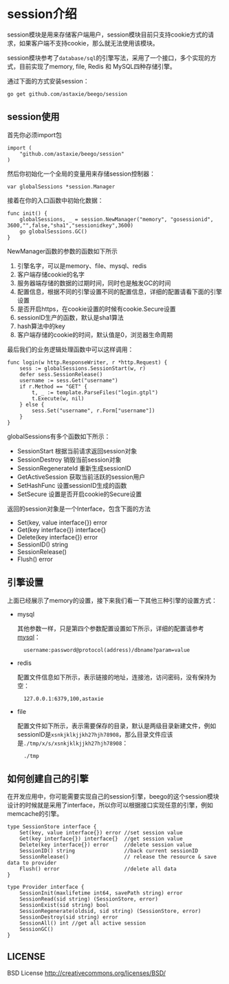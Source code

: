 # session介绍
session模块是用来存储客户端用户，session模块目前只支持cookie方式的请求，如果客户端不支持cookie，那么就无法使用该模块。

session模块参考了`database/sql`的引擎写法，采用了一个接口，多个实现的方式，目前实现了memory, file, Redis 和 MySQL四种存储引擎。

通过下面的方式安装session：

	go get github.com/astaxie/beego/session

## session使用
首先你必须import包

	import (
		"github.com/astaxie/beego/session"
	)

然后你初始化一个全局的变量用来存储session控制器：

	var globalSessions *session.Manager
	
接着在你的入口函数中初始化数据：

	func init() {
		globalSessions, _ = session.NewManager("memory", "gosessionid", 3600,"",false,"sha1","sessionidkey",3600)
		go globalSessions.GC()
	}
			
NewManager函数的参数的函数如下所示

1. 引擎名字，可以是memory、file、mysql、redis
2. 客户端存储cookie的名字
3. 服务器端存储的数据的过期时间，同时也是触发GC的时间
4. 配置信息，根据不同的引擎设置不同的配置信息，详细的配置请看下面的引擎设置
5. 是否开启https，在cookie设置的时候有cookie.Secure设置
6. sessionID生产的函数，默认是sha1算法
7. hash算法中的key
8. 客户端存储的cookie的时间，默认值是0，浏览器生命周期

最后我们的业务逻辑处理函数中可以这样调用：

	func login(w http.ResponseWriter, r *http.Request) {
		sess := globalSessions.SessionStart(w, r)
		defer sess.SessionRelease()
		username := sess.Get("username")
		if r.Method == "GET" {
			t, _ := template.ParseFiles("login.gtpl")
			t.Execute(w, nil)
		} else {
			sess.Set("username", r.Form["username"])
		}
	}

globalSessions有多个函数如下所示：

- SessionStart 根据当前请求返回session对象
- SessionDestroy 销毁当前session对象
- SessionRegenerateId 重新生成sessionID
- GetActiveSession 获取当前活跃的session用户
- SetHashFunc 设置sessionID生成的函数
- SetSecure 设置是否开启cookie的Secure设置

返回的session对象是一个Interface，包含下面的方法

* Set(key, value interface{}) error 
* Get(key interface{}) interface{}  
* Delete(key interface{}) error     
* SessionID() string                
* SessionRelease()                  
* Flush() error

## 引擎设置
上面已经展示了memory的设置，接下来我们看一下其他三种引擎的设置方式：

- mysql

	其他参数一样，只是第四个参数配置设置如下所示，详细的配置请参考[mysql](https://github.com/go-sql-driver/mysql#dsn-data-source-name)：
	
		username:password@protocol(address)/dbname?param=value
		
- redis

	配置文件信息如下所示，表示链接的地址，连接池，访问密码，没有保持为空：
	
		127.0.0.1:6379,100,astaxie
		
- file

	配置文件如下所示，表示需要保存的目录，默认是两级目录新建文件，例如sessionID是`xsnkjklkjjkh27hjh78908`，那么目录文件应该是`./tmp/x/s/xsnkjklkjjkh27hjh78908`：
	
		./tmp

## 如何创建自己的引擎
在开发应用中，你可能需要实现自己的session引擎，beego的这个session模块设计的时候就是采用了interface，所以你可以根据接口实现任意的引擎，例如memcache的引擎。

	type SessionStore interface {
		Set(key, value interface{}) error //set session value
		Get(key interface{}) interface{}  //get session value
		Delete(key interface{}) error     //delete session value
		SessionID() string                //back current sessionID
		SessionRelease()                  // release the resource & save data to provider
		Flush() error                     //delete all data
	}
	
	type Provider interface {
		SessionInit(maxlifetime int64, savePath string) error
		SessionRead(sid string) (SessionStore, error)
		SessionExist(sid string) bool
		SessionRegenerate(oldsid, sid string) (SessionStore, error)
		SessionDestroy(sid string) error
		SessionAll() int //get all active session
		SessionGC()
	}	
						
## LICENSE

BSD License http://creativecommons.org/licenses/BSD/		